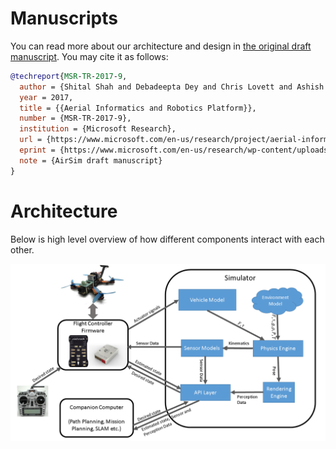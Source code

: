 # Manuscripts

You can read more about our architecture and design in [the original draft manuscript](https://www.microsoft.com/en-us/research/wp-content/uploads/2017/02/aerial-informatics-robotics.pdf). You may cite it as follows:

```bibtex
@techreport{MSR-TR-2017-9,
  author = {Shital Shah and Debadeepta Dey and Chris Lovett and Ashish Kapoor},
  year = 2017,
  title = {{Aerial Informatics and Robotics Platform}},
  number = {MSR-TR-2017-9},
  institution = {Microsoft Research},
  url = {https://www.microsoft.com/en-us/research/project/aerial-informatics-robotics-platform/},
  eprint = {https://www.microsoft.com/en-us/research/wp-content/uploads/2017/02/aerial-informatics-robotics.pdf},
  note = {AirSim draft manuscript}
}
```

# Architecture

Below is high level overview of how different components interact with each other.

![architecture diagram](paper/overview.png)

